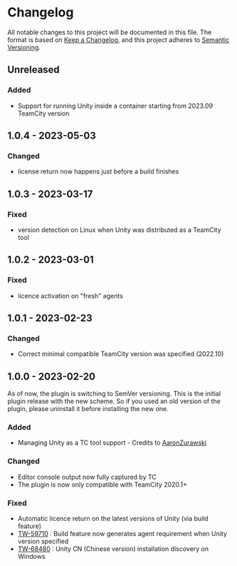 # Changelog
All notable changes to this project will be documented in this file.
The format is based on [Keep a Changelog](https://keepachangelog.com/en/1.0.0/),
and this project adheres to [Semantic Versioning](https://semver.org/spec/v2.0.0.html).

## Unreleased

### Added
- Support for running Unity inside a container starting from 2023.09 TeamCity version

## 1.0.4 - 2023-05-03

### Changed
- license return now happens just before a build finishes

## 1.0.3 - 2023-03-17

### Fixed
- version detection on Linux when Unity was distributed as a TeamCity tool

## 1.0.2 - 2023-03-01

### Fixed
- licence activation on "fresh" agents

## 1.0.1 - 2023-02-23

### Changed
- Correct minimal compatible TeamCity version was specified (2022.10)

## 1.0.0 - 2023-02-20
As of now, the plugin is switching to SemVer versioning. This is the initial plugin release with the new scheme.
So if you used an old version of the plugin, please uninstall it before installing the new one.

### Added
- Managing Unity as a TC tool support - Credits to [AaronZurawski](https://github.com/AaronZurawski)

### Changed
- Editor console output now fully captured by TC
- The plugin is now only compatible with TeamCity 2020.1+

### Fixed
- Automatic licence return on the latest versions of Unity (via build feature)
- [TW-59710](https://youtrack.jetbrains.com/issue/TW-59710/Unity-build-feature-setting-Unity-version-doesnt-generate-an-agent-requirement) 
\: Build feature now generates agent requirement when Unity version specified
- [TW-68480](https://youtrack.jetbrains.com/issue/TW-68480/Unity-plugin-Unity-not-detected-with-no-apparent-reason-why)
\: Unity CN (Chinese version) installation discovery on Windows
